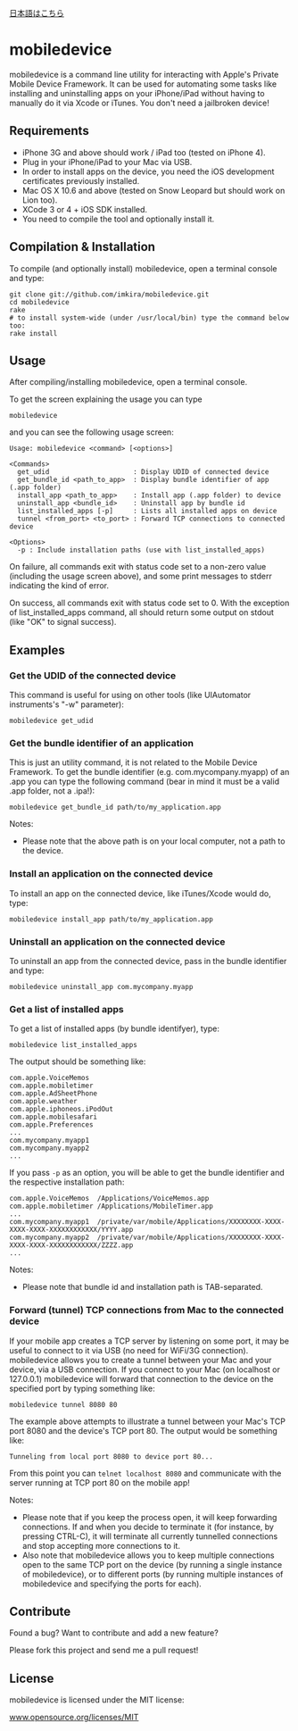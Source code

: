 [日本語はこちら](https://github.com/imkira/mobiledevice/blob/master/README_JP.md)

mobiledevice
============

mobiledevice is a command line utility for interacting with Apple's Private Mobile Device Framework.
It can be used for automating some tasks like installing and uninstalling apps on your iPhone/iPad
without having to manually do it via Xcode or iTunes.
You don't need a jailbroken device!

## Requirements

* iPhone 3G and above should work / iPad too (tested on iPhone 4).
* Plug in your iPhone/iPad to your Mac via USB.
* In order to install apps on the device, you need the iOS development certificates previously installed.
* Mac OS X 10.6 and above (tested on Snow Leopard but should work on Lion too).
* XCode 3 or 4 + iOS SDK installed.
* You need to compile the tool and optionally install it.

## Compilation & Installation

To compile (and optionally install) mobiledevice, open a terminal console and type:

```
git clone git://github.com/imkira/mobiledevice.git
cd mobiledevice
rake
# to install system-wide (under /usr/local/bin) type the command below too:
rake install
```

## Usage

After compiling/installing mobiledevice, open a terminal console.

To get the screen explaining the usage you can type

```
mobiledevice
```

and you can see the following usage screen:

```
Usage: mobiledevice <command> [<options>]

<Commands>
  get_udid                     : Display UDID of connected device
  get_bundle_id <path_to_app>  : Display bundle identifier of app (.app folder)
  install_app <path_to_app>    : Install app (.app folder) to device
  uninstall_app <bundle_id>    : Uninstall app by bundle id
  list_installed_apps [-p]     : Lists all installed apps on device
  tunnel <from_port> <to_port> : Forward TCP connections to connected device

<Options>
  -p : Include installation paths (use with list_installed_apps)
```

On failure, all commands exit with status code set to a non-zero value
(including the usage screen above), and some print messages to stderr
indicating the kind of error.

On success,  all commands exit with status code set to 0. With the exception
of list_installed_apps command, all should return some output on stdout
(like "OK" to signal success).

## Examples

### Get the UDID of the connected device

This command is useful for using on other tools (like UIAutomator instruments's "-w" parameter):

```
mobiledevice get_udid
```

### Get the bundle identifier of an application

This is just an utility command, it is not related to the Mobile Device Framework.
To get the bundle identifier (e.g. com.mycompany.myapp) of an .app you can type
the following command (bear in mind it must be a valid .app folder, not a .ipa!):

```
mobiledevice get_bundle_id path/to/my_application.app
```

Notes:

* Please note that the above path is on your local computer, not a path to the device.

### Install an application on the connected device

To install an app on the connected device, like iTunes/Xcode would do, type:

```
mobiledevice install_app path/to/my_application.app
```

### Uninstall an application on the connected device

To uninstall an app from the connected device, pass in the bundle identifier and type:

```
mobiledevice uninstall_app com.mycompany.myapp
```

### Get a list of installed apps

To get a list of installed apps (by bundle identifyer), type:

```
mobiledevice list_installed_apps
```

The output should be something like:

```
com.apple.VoiceMemos
com.apple.mobiletimer
com.apple.AdSheetPhone
com.apple.weather
com.apple.iphoneos.iPodOut
com.apple.mobilesafari
com.apple.Preferences
...
com.mycompany.myapp1
com.mycompany.myapp2
...
```

If you pass ```-p``` as an option, you will be able to get the bundle identifier
and the respective installation path:

```
com.apple.VoiceMemos  /Applications/VoiceMemos.app
com.apple.mobiletimer /Applications/MobileTimer.app
...
com.mycompany.myapp1  /private/var/mobile/Applications/XXXXXXXX-XXXX-XXXX-XXXX-XXXXXXXXXXXX/YYYY.app
com.mycompany.myapp2  /private/var/mobile/Applications/XXXXXXXX-XXXX-XXXX-XXXX-XXXXXXXXXXXX/ZZZZ.app
...
```

Notes:

* Please note that bundle id and installation path is TAB-separated.

### Forward (tunnel) TCP connections from Mac to the connected device

If your mobile app creates a TCP server by listening on some port,
it may be useful to connect to it via USB (no need for WiFi/3G connection).
mobiledevice allows you to create a tunnel between your Mac and your device,
via a USB connection. If you connect to your Mac (on localhost or 127.0.0.1)
mobiledevice will forward that connection to the device on the specified port
by typing something like:

```
mobiledevice tunnel 8080 80
```

The example above attempts to illustrate a tunnel between your Mac's TCP port 8080
and the device's TCP port 80. The output would be something like:

```
Tunneling from local port 8080 to device port 80...
```

From this point you can `telnet localhost 8080` and communicate with the server
running at TCP port 80 on the mobile app!

Notes:

* Please note that if you keep the process open, it will keep forwarding connections.
If and when you decide to terminate it (for instance, by pressing CTRL-C), it will
terminate all currently tunnelled connections and stop accepting more connections to it.
* Also note that mobiledevice allows you to keep multiple connections open to the
same TCP port on the device (by running a single instance of mobiledevice), or to
different ports (by running multiple instances of mobiledevice and specifying the
ports for each).

## Contribute

Found a bug? Want to contribute and add a new feature?

Please fork this project and send me a pull request!

## License

mobiledevice is licensed under the MIT license:

www.opensource.org/licenses/MIT

